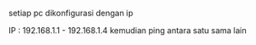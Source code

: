 setiap pc dikonfigurasi dengan ip

IP :	192.168.1.1 - 192.168.1.4
kemudian ping antara satu sama lain